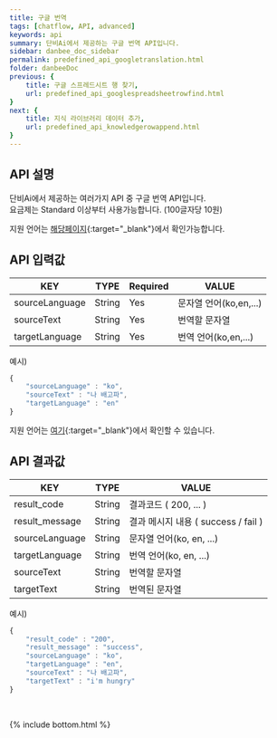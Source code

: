 ```yaml
---
title: 구글 번역
tags: [chatflow, API, advanced]
keywords: api
summary: 단비Ai에서 제공하는 구글 번역 API입니다.
sidebar: danbee_doc_sidebar
permalink: predefined_api_googletranslation.html
folder: danbeeDoc
previous: {
    title: 구글 스프레드시트 행 찾기,
    url: predefined_api_googlespreadsheetrowfind.html
}
next: {
    title: 지식 라이브러리 데이터 추가,
    url: predefined_api_knowledgerowappend.html
}
---
```


## API 설명

단비Ai에서 제공하는 여러가지 API 중 구글 번역 API입니다. <br>
요금제는 Standard 이상부터 사용가능합니다. (100글자당 10원)<br>

지원 언어는 [해당페이지](https://cloud.google.com/translate/docs/languages){:target="_blank"}에서 확인가능합니다.

## API 입력값

| KEY | TYPE | Required | VALUE |
|--------|--------|--------|--------|
| sourceLanguage | String | Yes | 문자열 언어(ko,en,...) |
| sourceText  | String | Yes | 번역할 문자열 |
| targetLanguage   | String | Yes | 번역 언어(ko,en,...) |

예시)
```javascript
{
    "sourceLanguage" : "ko",
    "sourceText" : "나 배고파",
    "targetLanguage" : "en"
}
```

지원 언어는 [여기](https://cloud.google.com/translate/docs/languages?hl=ko){:target="_blank"}에서 확인할 수 있습니다.

## API 결과값

| KEY | TYPE | VALUE |
|--------|--------|--------|
| result_code | String | 결과코드 ( 200, ... ) |
| result_message | String | 결과 메시지 내용  ( success / fail ) |
| sourceLanguage | String | 문자열 언어(ko, en, ...) |
| targetLanguage | String | 번역 언어(ko, en, ...) |
| sourceText | String | 번역할 문자열 |
| targetText | String | 번역된 문자열|

예시)
```javascript
{
    "result_code" : "200",
    "result_message" : "success",
    "sourceLanguage" : "ko",
    "targetLanguage" : "en",
    "sourceText" : "나 배고파",
    "targetText" : "i'm hungry"
}
```

<br />

{% include bottom.html %}

